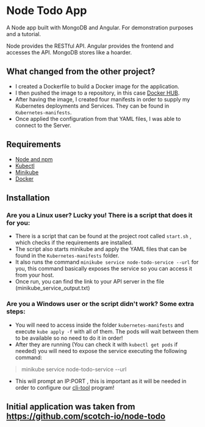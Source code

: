 # Node Todo App

A Node app built with MongoDB and Angular. For demonstration purposes and a tutorial.

Node provides the RESTful API. Angular provides the frontend and accesses the API. MongoDB stores like a hoarder.

## What changed from the other project?

- I created a Dockerfile to build a Docker image for the application.
- I then pushed the image to a repository, in this case [Docker HUB](https://hub.docker.com/r/arcadidc/node-todo).
- After having the image, I created four manifests in order to supply my Kubernetes deployments and Services. They can be found in `Kubernetes-manifests`.
- Once applied the configuration from that YAML files, I was able to connect to the Server.

## Requirements

- [Node and npm](http://nodejs.org)
- [Kubectl](https://kubernetes.io/docs/reference/kubectl/)
- [Minikube](https://minikube.sigs.k8s.io/docs/start/)
- [Docker](https://www.docker.com/)

## Installation


### Are you a Linux user? Lucky you! There is a script that does it for you:

- There is a script that can be found at the project root called `start.sh` , which checks if the requirements are installed.
- The script also starts minikube and apply the YAML files that can be found in the `Kubernetes-manifests` folder.
- It also runs the command `minikube service node-todo-service --url` for you, this command  basically  exposes the service so you can access it from your host.
- Once run, you can find the link to your API server in the file (minikube_service_output.txt)

### Are you a Windows user or the script didn't work?  Some extra steps:
- You will need to access inside the folder `kubernetes-manifests` and execute `kube apply -f` with all of them. The pods will wait between them to be available so no need to do it in order!
- After they are running (You can check it with `kubectl get pods` if needed) you will need to expose the service executing the following command:
 > minikube service node-todo-service --url
- This will prompt an IP:PORT , this is important as it will be needed in order to configure our [cli-tool](https://github.com/Arcadidc/cli-tool) program!




## Initial application was taken from https://github.com/scotch-io/node-todo
